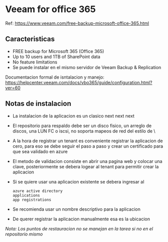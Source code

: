 # Veeam for office 365

Ref: https://www.veeam.com/free-backup-microsoft-office-365.html

## Caracteristicas

- FREE backup for Microsoft 365 (Office 365)
- Up to 10 users and 1TB of SharePoint data
- No feature limitations
- Se puede instalar en el mismo servidor de Veeam Backup & Replication

Documentacion formal de isntalacion y manejo: https://helpcenter.veeam.com/docs/vbo365/guide/configuration.html?ver=60

## Notas de instalacion

- La instalacion de la aplicacion es un clasico next next next
- El repositorio para respaldo debe ser un disco fisico, un arreglo de discos, una LUN FC o iscsi, no soporta mapeos de red del estilo de \\
- A la hora de registrar un tenant es conveniente registrar la aplicacion de cero, para eso se debe seguir el paso a paso y crear un certificado para que sea validado en azure
- El metodo de validacion consiste en abrir una pagina web y colocar una clave, posteriormente se debera logear al tenant para permitir crear la aplicacion
- Si se quiere usar una aplicacion existente se debera ingresar al 
  
    ```
    azure active directory
    applications
    app registrations
    ```
- Se recomienda usar un nombre descriptivo para la aplicacion
- De querer registrar la aplicacion manualmente esa es la ubicacion

*Nota: Los puntos de restauracion no se manejan en la tarea si no en el repositorio mismo*